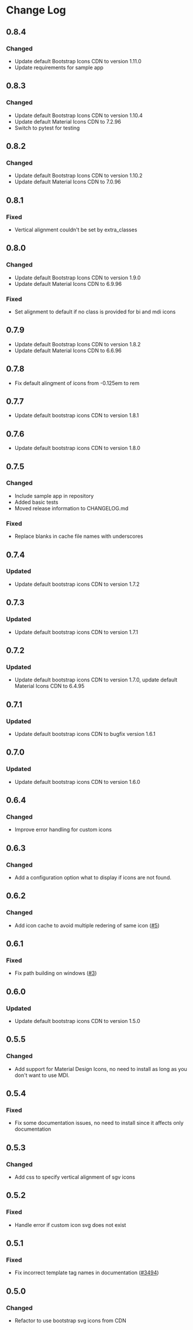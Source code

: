 # Change Log

<!-- GENERATOR_PLACEHOLDER -->

## 0.8.4

### Changed
- Update default Bootstrap Icons CDN to version 1.11.0
- Update requirements for sample app

## 0.8.3

### Changed
- Update default Bootstrap Icons CDN to version 1.10.4
- Update default Material Icons CDN to 7.2.96
- Switch to pytest for testing

## 0.8.2

### Changed
- Update default Bootstrap Icons CDN to version 1.10.2
- Update default Material Icons CDN to 7.0.96

## 0.8.1

### Fixed
- Vertical alignment couldn't be set by extra_classes

## 0.8.0

### Changed
- Update default Bootstrap Icons CDN to version 1.9.0
- Update default Material Icons CDN to 6.9.96

### Fixed
- Set alignment to default if no class is provided for bi and mdi icons

## 0.7.9

- Update default Bootstrap Icons CDN to version 1.8.2
- Update default Material Icons CDN to 6.6.96

## 0.7.8

- Fix default alingment of icons from -0.125em to rem 

## 0.7.7

- Update default bootstrap icons CDN to version 1.8.1

## 0.7.6

- Update default bootstrap icons CDN to version 1.8.0

## 0.7.5

### Changed
- Include sample app in repository
- Added basic tests
- Moved release information to CHANGELOG.md

### Fixed
- Replace blanks in cache file names with underscores

## 0.7.4

### Updated
- Update default bootstrap icons CDN to version 1.7.2

## 0.7.3

### Updated
- Update default bootstrap icons CDN to version 1.7.1

## 0.7.2

### Updated
- Update default bootstrap icons CDN to version 1.7.0, update default Material Icons CDN to 6.4.95

## 0.7.1

### Updated
- Update default bootstrap icons CDN to bugfix version 1.6.1

## 0.7.0

### Updated
- Update default bootstrap icons CDN to version 1.6.0

## 0.6.4 

### Changed
- Improve error handling for custom icons

## 0.6.3

### Changed
- Add a configuration option what to display if icons are not found.

## 0.6.2

### Changed
- Add icon cache to avoid multiple redering of same icon ([#5](https://github.com/christianwgd/django-bootstrap-icons/issues/5))

## 0.6.1

### Fixed
- Fix path building on windows ([#3](https://github.com/christianwgd/django-bootstrap-icons/issues/3))

## 0.6.0

### Updated
- Update default bootstrap icons CDN to version 1.5.0

## 0.5.5

### Changed
- Add support for Material Design Icons, no need to install as long as you don't want to use MDI.

## 0.5.4

### Fixed
- Fix some documentation issues, no need to install since it affects only documentation

## 0.5.3

### Changed
- Add css to specify vertical alignment of sgv icons

## 0.5.2

### Fixed
- Handle error if custom icon svg does not exist


## 0.5.1

### Fixed
- Fix incorrect template tag names in documentation ([#3494](https://github.com/cookiecutter/cookiecutter-django/pull/3494))

## 0.5.0

### Changed
- Refactor to use bootstrap svg icons from CDN
